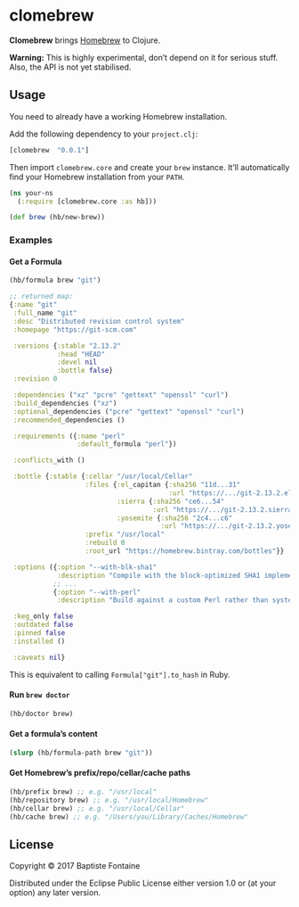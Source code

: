 # clomebrew

**Clomebrew** brings [Homebrew](https://brew.sh/) to Clojure.

**Warning:** This is highly experimental, don’t depend on it for serious stuff. Also, the API is not yet stabilised.

## Usage

You need to already have a working Homebrew installation.

Add the following dependency to your `project.clj`:

```clojure
[clomebrew  "0.0.1"]
```

Then import `clomebrew.core` and create your `brew` instance. It’ll
automatically find your Homebrew installation from your `PATH`.

```clojure
(ns your-ns
  (:require [clomebrew.core :as hb]))

(def brew (hb/new-brew))
```

### Examples

#### Get a Formula

```clojure
(hb/formula brew "git")

;; returned map:
{:name "git"
 :full_name "git"
 :desc "Distributed revision control system"
 :homepage "https://git-scm.com"

 :versions {:stable "2.13.2"
            :head "HEAD"
            :devel nil
            :bottle false}
 :revision 0

 :dependencies ("xz" "pcre" "gettext" "openssl" "curl")
 :build_dependencies ("xz")
 :optional_dependencies ("pcre" "gettext" "openssl" "curl")
 :recommended_dependencies ()

 :requirements ({:name "perl"
                 :default_formula "perl"})

 :conflicts_with ()

 :bottle {:stable {:cellar "/usr/local/Cellar"
                   :files {:el_capitan {:sha256 "11d...31"
                                        :url "https://.../git-2.13.2.el_capitan.bottle.tar.gz"}
                           :sierra {:sha256 "ce6...54"
                                    :url "https://.../git-2.13.2.sierra.bottle.tar.gz"}
                           :yosemite {:sha256 "2c4...c6"
                                      :url "https://.../git-2.13.2.yosemite.bottle.tar.gz"}}
                   :prefix "/usr/local"
                   :rebuild 0
                   :root_url "https://homebrew.bintray.com/bottles"}}

 :options ({:option "--with-blk-sha1"
            :description "Compile with the block-optimized SHA1 implementation"}
           ;; ...
           {:option "--with-perl"
            :description "Build against a custom Perl rather than system default"})

 :keg_only false
 :outdated false
 :pinned false
 :installed ()

 :caveats nil}
```

This is equivalent to calling `Formula["git"].to_hash` in Ruby.

#### Run `brew doctor`

```clojure
(hb/doctor brew)
```

#### Get a formula’s content

```clojure
(slurp (hb/formula-path brew "git"))
```

#### Get Homebrew’s prefix/repo/cellar/cache paths

```clojure
(hb/prefix brew) ;; e.g. "/usr/local"
(hb/repository brew) ;; e.g. "/usr/local/Homebrew"
(hb/cellar brew) ;; e.g. "/usr/local/Cellar"
(hb/cache brew) ;; e.g. "/Users/you/Library/Caches/Homebrew"
```

## License

Copyright © 2017 Baptiste Fontaine

Distributed under the Eclipse Public License either version 1.0 or (at
your option) any later version.
